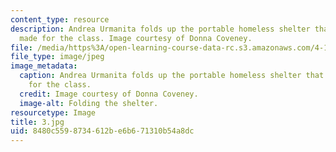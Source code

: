 ```yaml
---
content_type: resource
description: Andrea Urmanita folds up the portable homeless shelter that her team
  made for the class. Image courtesy of Donna Coveney.
file: /media/https%3A/open-learning-course-data-rc.s3.amazonaws.com/4-125b-architecture-studio-building-in-landscapes-fall-2005/8480c5598734612be6b671310b54a8dc_3.jpg
file_type: image/jpeg
image_metadata:
  caption: Andrea Urmanita folds up the portable homeless shelter that her team made
    for the class.
  credit: Image courtesy of Donna Coveney.
  image-alt: Folding the shelter.
resourcetype: Image
title: 3.jpg
uid: 8480c559-8734-612b-e6b6-71310b54a8dc
---
```

